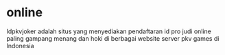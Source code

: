# online
Idpkvjoker adalah situs yang menyediakan pendaftaran id pro judi online paling gampang menang dan hoki di berbagai website server pkv games di Indonesia

